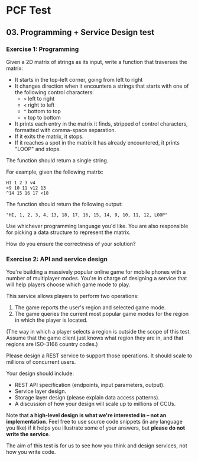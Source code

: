 # PCF Test

## 03. Programming + Service Design test

### Exercise 1: Programming
Given a 2D matrix of strings as its input, write a function that traverses the matrix:

- It starts in the top-left corner, going from left to right
- It changes direction when it encounters a strings that starts with one of the following control characters:
    - `>` left to right
    - `<` right to left
    - `^` bottom to top
    - `v` top to bottom
- It prints each entry in the matrix it finds, stripped of control characters, formatted with comma-space separation.
- If it exits the matrix, it stops.
- If it reaches a spot in the matrix it has already encountered, it prints "LOOP" and stops.

The function should return a single string.

For example, given the following matrix:
```
HI 1 2 3 v4
>9 10 11 v12 13
^14 15 16 17 <18
```

The function should return the following output:
```
"HI, 1, 2, 3, 4, 13, 18, 17, 16, 15, 14, 9, 10, 11, 12, LOOP"
```

Use whichever programming language you'd like. You are also responsible for picking a data structure to represent the matrix.

How do you ensure the correctness of your solution?

### Exercise 2: API and service design
You're building a massively popular online game for mobile phones with a number of multiplayer modes. You're in charge of designing a service that will help players choose which game mode to play.

This service allows players to perform two operations:

1. The game reports the user's region and selected game mode.
2. The game queries the current most popular game modes for the region in which the player is located.

(The way in which a player selects a region is outside the scope of this test. Assume that the game client just knows what region they are in, and that regions are ISO-3166 country codes.)

Please design a REST service to support those operations. It should scale to millions of concurrent users.

Your design should include:

- REST API specification (endpoints, input parameters, output).
- Service layer design.
- Storage layer design (please explain data access patterns).
- A discussion of how your design will scale up to millions of CCUs.

Note that **a high-level design is what we're interested in – not an implementation**. Feel free to use source code snippets (in any language you like) if it
helps you illustrate some of your answers, but **please do not write the service**.

The aim of this test is for us to see how you think and design services, not how you write code.
